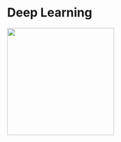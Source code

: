 # Deep Learning

<div align="left">
  <img width="250px" src="https://www.tensorflow.org/images/tf_logo_horizontal.png">
</div>
